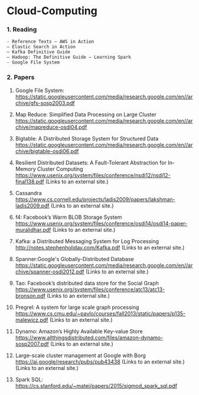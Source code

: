 # Cloud-Computing
### 1. Reading  
    - Reference Texts – AWS in Action  
    – Elastic Search in Action 
    – Kafka Definitive Guide
    – Hadoop: The Definitive Guide – Learning Spark
    - Google File System 
### 2. Papers 
1. Google File System: https://static.googleusercontent.com/media/research.google.com/en//archive/gfs-sosp2003.pdf 

2. Map Reduce: Simplified Data Processing on Large Cluster https://static.googleusercontent.com/media/research.google.com/en//archive/mapreduce-osdi04.pdf

3. Bigtable: A Distributed Storage System for Structured Data https://static.googleusercontent.com/media/research.google.com/en//archive/bigtable-osdi06.pdf 

4. Resilient Distributed Datasets: A Fault-Tolerant Abstraction for In-Memory Cluster Computing https://www.usenix.org/system/files/conference/nsdi12/nsdi12-final138.pdf (Links to an external site.)

5. Cassandra https://www.cs.cornell.edu/projects/ladis2009/papers/lakshman-ladis2009.pdf (Links to an external site.)

6. f4: Facebook’s Warm BLOB Storage System https://www.usenix.org/system/files/conference/osdi14/osdi14-paper-muralidhar.pdf (Links to an external site.)

7. Kafka: a Distributed Messaging System for Log Processing http://notes.stephenholiday.com/Kafka.pdf (Links to an external site.)

8. Spanner:Google's Globally-Distributed Database https://static.googleusercontent.com/media/research.google.com/en//archive/spanner-osdi2012.pdf (Links to an external site.)

9. Tao: Facebook’s distributed data store for the Social Graph https://www.usenix.org/system/files/conference/atc13/atc13-bronson.pdf (Links to an external site.)

10. Pregrel: A system for large scale graph processing https://www.cs.cmu.edu/~pavlo/courses/fall2013/static/papers/p135-malewicz.pdf (Links to an external site.)

11. Dynamo: Amazon’s Highly Available Key-value Store  https://www.allthingsdistributed.com/files/amazon-dynamo-sosp2007.pdf (Links to an external site.)

12. Large-scale cluster management at Google with Borg https://ai.google/research/pubs/pub43438 (Links to an external site.) (Links to an external site.)

13. Spark SQL: https://cs.stanford.edu/~matei/papers/2015/sigmod_spark_sql.pdf
